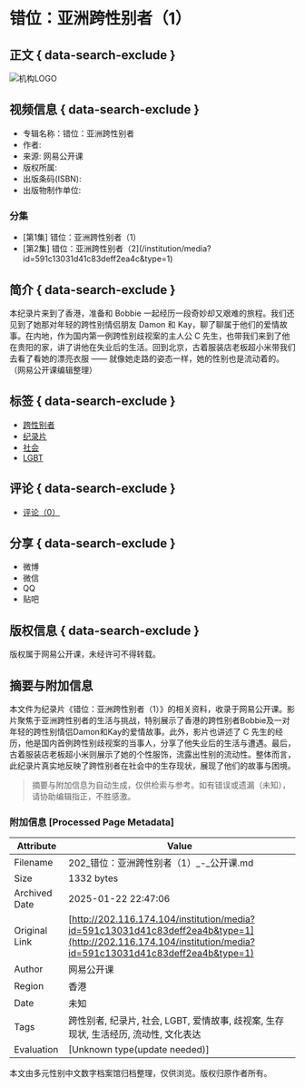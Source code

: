 # 错位：亚洲跨性别者（1）

## 正文 { data-search-exclude }


![机构LOGO](http://image.yuntu.io/cover/1138/2503/1501229847994.jpg)

## 视频信息 { data-search-exclude }
- 专辑名称：错位：亚洲跨性别者
- 作者: 
- 来源: 网易公开课
- 版权所属: 
- 出版条码(ISBN): 
- 出版物制作单位: 

### 分集
- [第1集] 错位：亚洲跨性别者（1）
- [第2集] 错位：亚洲跨性别者（2](/institution/media?id=591c13031d41c83deff2ea4c&type=1)

## 简介 { data-search-exclude }
本纪录片来到了香港，准备和 Bobbie 一起经历一段奇妙却又艰难的旅程。我们还见到了她那对年轻的跨性别情侣朋友 Damon 和 Kay，聊了聊属于他们的爱情故事。在内地，作为国内第一例跨性别歧视案的主人公 C 先生，也带我们来到了他在贵阳的家，讲了讲他在失业后的生活。回到北京，古着服装店老板超小米带我们去看了看她的漂亮衣服 —— 就像她走路的姿态一样，她的性别也是流动着的。（网易公开课编辑整理）

## 标签 { data-search-exclude }
- [跨性别者](#)
- [纪录片](#)
- [社会](#)
- [LGBT](#)

## 评论 { data-search-exclude }
- [评论（0）](#comments)

## 分享 { data-search-exclude }
- 微博
- 微信
- QQ
- 贴吧

## 版权信息 { data-search-exclude }
版权属于网易公开课，未经许可不得转载。
<!-- tcd_original_link http://202.116.174.104/institution/media?id=591c13031d41c83deff2ea4b&type=1 -->


## 摘要与附加信息

<!-- tcd_abstract -->
本文件为纪录片《错位：亚洲跨性别者（1）》的相关资料，收录于网易公开课。影片聚焦于亚洲跨性别者的生活与挑战，特别展示了香港的跨性别者Bobbie及一对年轻的跨性别情侣Damon和Kay的爱情故事。此外，影片也讲述了 C 先生的经历，他是国内首例跨性别歧视案的当事人，分享了他失业后的生活与遭遇。最后，古着服装店老板超小米则展示了她的个性服饰，流露出性别的流动性。整体而言，此纪录片真实地反映了跨性别者在社会中的生存现状，展现了他们的故事与困境。
<!-- tcd_abstract_end -->

> 摘要与附加信息为自动生成，仅供检索与参考。如有错误或遗漏（未知），请协助编辑指正，不胜感激。

### 附加信息 [Processed Page Metadata]

| Attribute       | Value                                  |
|-----------------|----------------------------------------|
| Filename        | 202_错位：亚洲跨性别者（1）_-_公开课.md                             |
| Size            | 1332 bytes                           |
| Archived Date   | 2025-01-22 22:47:06                             |
| Original Link   | [http://202.116.174.104/institution/media?id=591c13031d41c83deff2ea4b&type=1](http://202.116.174.104/institution/media?id=591c13031d41c83deff2ea4b&type=1)                       |
| Author          | 网易公开课                               |
| Region          | 香港                               |
| Date            | 未知                                 |
| Tags            | 跨性别者, 纪录片, 社会, LGBT, 爱情故事, 歧视案, 生存现状, 生活经历, 流动性, 文化表达                                 |
| Evaluation            | [Unknown type(update needed)]                                 |
<!-- tcd_table_end -->

本文由多元性别中文数字档案馆归档整理，仅供浏览。版权归原作者所有。
